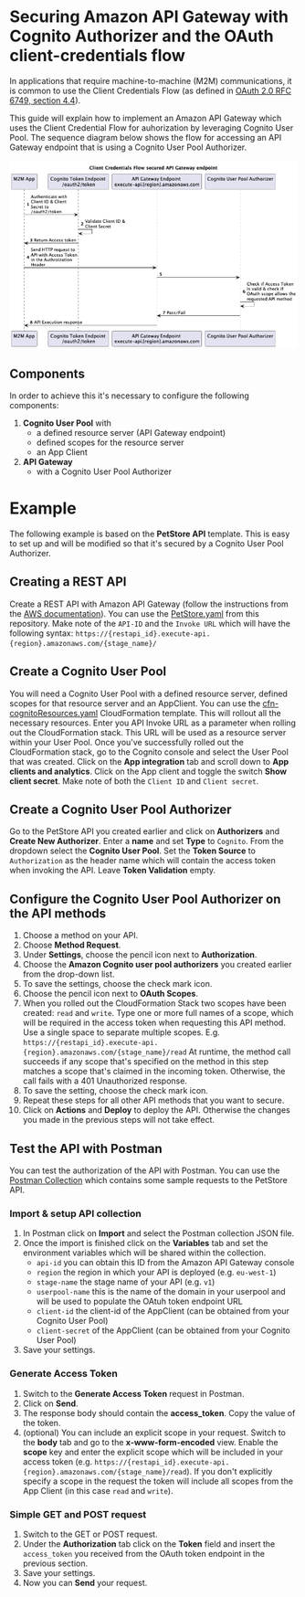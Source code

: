 # Securing Amazon API Gateway with Cognito Authorizer and the OAuth client-credentials flow
In applications that require machine-to-machine (M2M) communications, it is common to use the Client Credentials Flow (as defined in [OAuth 2.0 RFC 6749, section 4.4](https://www.rfc-editor.org/rfc/rfc6749#section-4.4)).

This guide will explain how to implement an Amazon API Gateway which uses the Client Credential Flow for auhorization by leveraging Cognito User Pool. The sequence diagram below shows the flow for accessing an API Gateway endpoint that is using a Cognito User Pool Authorizer.

![Sequence diagram](./img/client-credentials-flow.png)

## Components
In order to achieve this it's necessary to configure the following components:
1. **Cognito User Pool** with
    - a defined resource server (API Gateway endpoint)
    - defined scopes for the resource server
    - an App Client
2. **API Gateway** 
    - with a Cognito User Pool Authorizer

# Example
The following example is based on the **PetStore API** template. This is easy to set up and will be modified so that it's secured by a Cognito User Pool Authorizer.

## Creating a REST API
Create a REST API with Amazon API Gateway (follow the instructions from the [AWS documentation](https://docs.aws.amazon.com/apigateway/latest/developerguide/api-gateway-create-api-from-example.html)). You can use the [PetStore.yaml](./src/api/PetStore.yaml) from this repository. Make note of the `API-ID` and the `Invoke URL` which will have the following syntax: `https://{restapi_id}.execute-api.{region}.amazonaws.com/{stage_name}/`

## Create a Cognito User Pool
You will need a Cognito User Pool with a defined resource server, defined scopes for that resource server and an AppClient. You can use the [cfn-cognitoResources.yaml](./src/cognito/cfn-cognitoResources.yaml) CloudFormation template. This will rollout all the necessary resources. Enter you API Invoke URL as a parameter when rolling out the CloudFormation stack. This URL will be used as a resource server within your User Pool.
Once you've successfully rolled out the CloudFormation stack, go to the Cognito console and select the User Pool that was created. Click on the **App integration** tab and scroll down to **App clients and analytics**. Click on the App client and toggle the switch **Show client secret**. Make note of both the `Client ID` and `Client secret`. 

## Create a Cognito User Pool Authorizer
Go to the PetStore API you created earlier and click on **Authorizers** and **Create New Authorizer**. Enter a **name** and set **Type** to `Cognito`. From the dropdown select the **Cognito User Pool**. Set the **Token Source** to `Authorization` as the header name which will contain the access token when invoking the API. Leave **Token Validation** empty.

## Configure the Cognito User Pool Authorizer on the API methods
1. Choose a method on your API.
2. Choose **Method Request**.
3. Under **Settings**, choose the pencil icon next to **Authorization**.
4. Choose the **Amazon Cognito user pool authorizers** you created earlier from the drop-down list.
5. To save the settings, choose the check mark icon.
6. Choose the pencil icon next to **OAuth Scopes**.
7. When you rolled out the CloudFormation Stack two scopes have been created: `read` and `write`. Type one or more full names of a scope, which will be required in the access token when requesting this API method. Use a single space to separate multiple scopes. E.g. `https://{restapi_id}.execute-api.{region}.amazonaws.com/{stage_name}/read`
At runtime, the method call succeeds if any scope that's specified on the method in this step matches a scope that's claimed in the incoming token. Otherwise, the call fails with a 401 Unauthorized response.
8. To save the setting, choose the check mark icon.
9. Repeat these steps for all other API methods that you want to secure.
10. Click on **Actions** and **Deploy** to deploy the API. Otherwise the changes you made in the previous steps will not take effect.

## Test the API with Postman
You can test the authorization of the API with Postman. You can use the [Postman Collection](./src/api/PetStore_requests.postman_collection.json) which contains some sample requests to the PetStore API.

### Import & setup API collection
1. In Postman click on **Import** and select the Postman collection JSON file.
2. Once the import is finished click on the **Variables** tab and set the environment variables which will be shared within the collection.
    - `api-id` you can obtain this ID from the Amazon API Gateway console
    - `region` the region in which your API is deployed (e.g. `eu-west-1`)
    - `stage-name` the stage name of your API (e.g. `v1`)
    - `userpool-name` this is the name of the domain in your userpool and will be used to populate the OAtuh token endpoint URL
    - `client-id` the client-id of the AppClient (can be obtained from your Cognito User Pool)
    - `client-secret` of the AppClient (can be obtained from your Cognito User Pool)
3. Save your settings.

### Generate Access Token
1. Switch to the **Generate Access Token** request in Postman.
2. Click on **Send**.
3. The response body should contain the **access_token**. Copy the value of the token.
4. (optional) You can include an explicit scope in your request. Switch to the **body** tab and go to the **x-www-form-encoded** view. Enable the **scope** key and enter the explicit scope which will be included in your access token (e.g. `https://{restapi_id}.execute-api.{region}.amazonaws.com/{stage_name}/read`). If you don't explicitly specify a scope in the request the token will include all scopes from the App Client (in this case `read` and `write`).

### Simple GET and POST request
1. Switch to the GET or POST request.
2. Under the **Authorization** tab click on the **Token** field and insert the `access_token` you received from the OAuth token endpoint in the previous section.
3. Save your settings.
4. Now you can **Send** your request.

